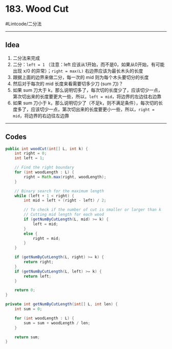 # 183. Wood Cut
#Lintcode/二分法
- - - -
## Idea
1. 二分法来完成
2. 二分：`left = 1` （注意：left 应该从1开始，而不是0，如果从0开始，有可能出现 x/0 的异常）；`right = max(L)` 右边界应该为最长木头的长度
3. 跟据上面的边界来做二分，每一次的 mid 则为每个木头要切分的长度
4. 然后对于每次的 mid 长度来看需要切多少刀 (sum 刀)？
5. 如果 sum 刀大于 k，那么说明切多了，每次切的长度少了，应该切少一点，第次切出来的长度要更大一些，所以，`left = mid`，将边界的左边往右边靠
6. 如果 sum 刀小于 k，那么说明切少了（不足k，则不满足条件），每次切的长度多了，应该切少一点，第次切出来的长度要更小一些，所以，`right = mid`，将边界的右边往左边靠
- - - -
## Codes
```java
public int woodCut(int[] L, int k) {
    int right = 0;
    int left = 1;

    // Find the right boundary
    for (int woodLength : L) {
        right = Math.max(right, woodLength);
    }

    // Binary search for the maximum length
    while (left + 1 < right) {
        int mid = left + (right - left) / 2;

        // To check if the number of cut is smaller or larger than k
        // Cutting mid length for each wood
        if (getNumByCutLength(L, mid) >= k) {
            left = mid;
        }
        else {
            right = mid;
        }
    }

    if (getNumByCutLength(L, right) >= k) {
        return right;
    }
    if (getNumByCutLength(L, left) >= k) {
        return left;
    }

    return 0;
}

private int getNumByCutLength(int[] L, int len) {
    int sum = 0;

    for (int woodLength : L) {
        sum = sum + woodLength / len;
    }

    return sum;
}
```